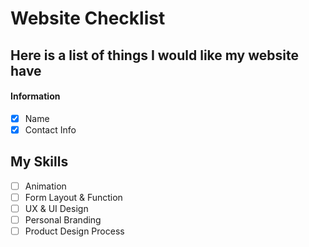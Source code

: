 # Website Checklist
## Here is a list of things I would like my website have
#### Information
- [x] Name
- [x] Contact Info

## My Skills
- [ ] Animation
- [ ] Form Layout & Function
- [ ] UX & UI Design
- [ ] Personal Branding
- [ ] Product Design Process
